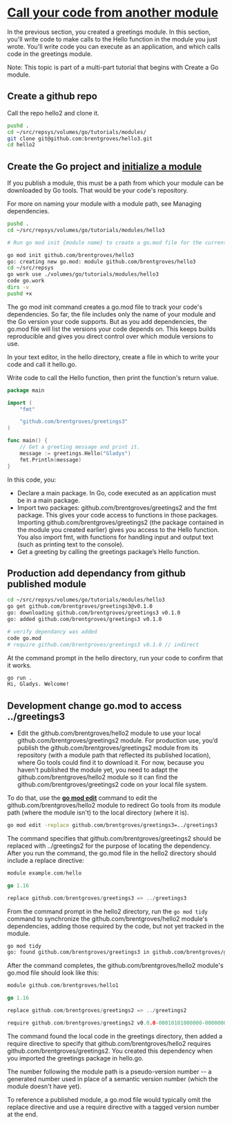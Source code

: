 # **[Call your code from another module](https://go.dev/doc/tutorial/call-module-code)**

In the previous section, you created a greetings module. In this section, you'll write code to make calls to the Hello function in the module you just wrote. You'll write code you can execute as an application, and which calls code in the greetings module.

Note: This topic is part of a multi-part tutorial that begins with Create a Go module.

## Create a github repo

Call the repo hello2 and clone it.

```bash
pushd .
cd ~/src/repsys/volumes/go/tutorials/modules/
git clone git@github.com:brentgroves/hello3.git
cd hello2
```

## Create the Go project and **[initialize a module](https://go.dev/ref/mod#go-mod-init)**

If you publish a module, this must be a path from which your module can be downloaded by Go tools. That would be your code's repository.

For more on naming your module with a module path, see Managing dependencies.

```bash
pushd .
cd ~/src/repsys/volumes/go/tutorials/modules/hello3

# Run go mod init {module name} to create a go.mod file for the current directory. For example go mod init github.com/brutella/dnssd 

go mod init github.com/brentgroves/hello3
go: creating new go.mod: module github.com/brentgroves/hello3
cd ~/src/repsys
go work use ./volumes/go/tutorials/modules/hello3
code go.work 
dirs -v
pushd +x

```

The go mod init command creates a go.mod file to track your code's dependencies. So far, the file includes only the name of your module and the Go version your code supports. But as you add dependencies, the go.mod file will list the versions your code depends on. This keeps builds reproducible and gives you direct control over which module versions to use.

In your text editor, in the hello directory, create a file in which to write your code and call it hello.go.

Write code to call the Hello function, then print the function's return value.

```go
package main

import (
    "fmt"

    "github.com/brentgroves/greetings3"
)

func main() {
    // Get a greeting message and print it.
    message := greetings.Hello("Gladys")
    fmt.Println(message)
}
```

In this code, you:

- Declare a main package. In Go, code executed as an application must be in a main package.
- Import two packages: github.com/brentgroves/greetings2 and the fmt package. This gives your code access to functions in those packages. Importing github.com/brentgroves/greetings2 (the package contained in the module you created earlier) gives you access to the Hello function. You also import fmt, with functions for handling input and output text (such as printing text to the console).
- Get a greeting by calling the greetings package’s Hello function.

## Production add dependancy from github published module

```bash
cd ~/src/repsys/volumes/go/tutorials/modules/hello3
go get github.com/brentgroves/greetings3@v0.1.0
go: downloading github.com/brentgroves/greetings3 v0.1.0
go: added github.com/brentgroves/greetings3 v0.1.0

# verify dependancy was added
code go.mod
# require github.com/brentgroves/greetings3 v0.1.0 // indirect
```

At the command prompt in the hello directory, run your code to confirm that it works.

```bash
go run .
Hi, Gladys. Welcome!
```

## Development change go.mod to access ../greetings3

- Edit the github.com/brentgroves/hello2 module to use your local github.com/brentgroves/greetings2 module.
For production use, you’d publish the github.com/brentgroves/greetings2 module from its repository (with a module path that reflected its published location), where Go tools could find it to download it. For now, because you haven't published the module yet, you need to adapt the github.com/brentgroves/hello2 module so it can find the github.com/brentgroves/greetings2 code on your local file system.

To do that, use the **[go mod edit](https://go.dev/ref/mod#go-mod-edit)** command to edit the github.com/brentgroves/hello2 module to redirect Go tools from its module path (where the module isn't) to the local directory (where it is).

```bash
go mod edit -replace github.com/brentgroves/greetings3=../greetings3
```

The command specifies that github.com/brentgroves/greetings2 should be replaced with ../greetings2 for the purpose of locating the dependency. After you run the command, the go.mod file in the hello2 directory should include a replace directive:

```go
module example.com/hello

go 1.16

replace github.com/brentgroves/greetings3 => ../greetings3
```

From the command prompt in the hello2 directory, run the ```go mod tidy``` command to synchronize the github.com/brentgroves/hello2 module's dependencies, adding those required by the code, but not yet tracked in the module.

```bash
go mod tidy
go: found github.com/brentgroves/greetings3 in github.com/brentgroves/greetings3 v0.0.0-00010101000000-000000000000
```

After the command completes, the github.com/brentgroves/hello2 module's go.mod file should look like this:

```go
module github.com/brentgroves/hello1

go 1.16

replace github.com/brentgroves/greetings2 => ../greetings2

require github.com/brentgroves/greetings2 v0.0.0-00010101000000-000000000000
```

The command found the local code in the greetings directory, then added a require directive to specify that github.com/brentgroves/hello2 requires github.com/brentgroves/greetings2. You created this dependency when you imported the greetings package in hello.go.

The number following the module path is a pseudo-version number -- a generated number used in place of a semantic version number (which the module doesn't have yet).

To reference a published module, a go.mod file would typically omit the replace directive and use a require directive with a tagged version number at the end.
